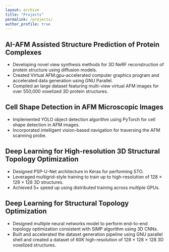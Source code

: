 ```yaml
---
layout: archive
title: "Projects"
permalink: /projects/
author_profile: true
---
```



## AI-AFM Assisted Structure Prediction of Protein Complexes
* Developing novel view synthesis methods for 3D NeRF reconstruction of protein structure using diffusion models.
* Created Virtual AFM:gpu-accelerated computer graphics program and accelerated data generation using GNU Parallel.
* Compiled an large dataset featuring multi-view virtual AFM images for over 550,000 voxelized 3D protein structures.

## Cell Shape Detection in AFM Microscopic Images
* Implemented YOLO object detection algorithm using PyTorch for cell shape detection in AFM images.
* Incorporated intelligent vision-based navigation for traversing the AFM scanning probe.
## Deep Learning for High-resolution 3D Structural Topology Optimization
* Designed PSP-U-Net architecture in Keras for performing STO.
* Leveraged multigrid-style training to train up to high-resolution of 128 × 128 × 128 3D structures.
* Achieved 5× speed up using distributed training across multiple GPUs.
## Deep Learning for Structural Topology Optimization
* Designed multiple neural networks model to perform end-to-end topology optimization consistent with SIMP algorithm using 3D CNNs.
* Built and accelerated the dataset generation pipeline using GNU parallel shell and created a dataset of 60K high-resolution of 128 × 128 × 128 3D voxelized structures.
